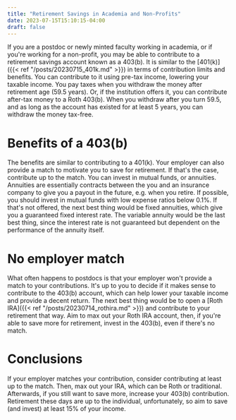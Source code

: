 ```yaml
---
title: "Retirement Savings in Academia and Non-Profits"
date: 2023-07-15T15:10:15-04:00
draft: false
---
```


If you are a postdoc or newly minted faculty working in academia, or if you're working for a non-profit, you may be able to contribute to a retirement savings account known as a 403(b). It is similar to the [401(k)]({{< ref "/posts/20230715_401k.md" >}}) in terms of contribution limits and benefits. You can contribute to it using pre-tax income, lowering your taxable income. You pay taxes when you withdraw the money after retirement age (59.5 years). Or, if the institution offers it, you can contribute after-tax money to a Roth 403(b). When you withdraw after you turn 59.5, and as long as the account has existed for at least 5 years, you can withdraw the money tax-free. 

# Benefits of a 403(b)

The benefits are similar to contributing to a 401(k). Your employer can also provide a match to motivate you to save for retirement. If that's the case, contribute up to the match. You can invest in mutual funds, or annuities. Annuities are essentially contracts between the you and an insurance company to give you a payout in the future, e.g. when you retire. If possible, you should invest in mutual funds with low expense ratios below 0.1%. If that's not offered, the next best thing would be fixed annuities, which give you a guaranteed fixed interest rate. The variable annuity would be the last best thing, since the interest rate is not guaranteed but dependent on the performance of the annuity itself. 

# No employer match
What often happens to postdocs is that your employer won't provide a match to your contributions. It's up to you to decide if it makes sense to contribute to the 403(b) account, which can help lower your taxable income and provide a decent return. The next best thing would be to open a [Roth IRA]({{< ref "/posts/20230714_rothira.md" >}}) and contribute to your retirement that way. Aim to max out your Roth IRA account, then, if you're able to save more for retirement, invest in the 403(b), even if there's no match. 

# Conclusions
If your employer matches your contribution, consider contributing at least up to the match. Then, max out your IRA, which can be Roth or traditional. Afterwards, if you still want to save more, increase your 403(b) contribution. Retirement these days are up to the individual, unfortunately, so aim to save (and invest) at least 15% of your income.

